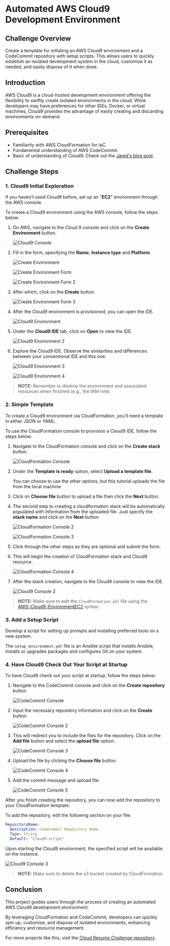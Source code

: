 # Automated AWS Cloud9 Development Environment

## Challenge Overview

Create a template for initiating an AWS Cloud9 environment and a CodeCommit repository with setup scripts. This allows users to quickly establish an isolated development system in the cloud, customize it as needed, and easily dispose of it when done.

## Introduction

AWS Cloud9 is a cloud-hosted development environment offering the flexibility to swiftly create isolated environments in the cloud. While developers may have preferences for other IDEs, Docker, or virtual machines, Cloud9 provides the advantage of easily creating and discarding environments on-demand.

## Prerequisites

- Familiarity with AWS CloudFormation for IaC.
- Fundamental understanding of AWS CodeCommit.
- Basic of understanding of Cloud9. Check out the [Jared's blog post](https://www.trek10.com/blog/i-buy-a-new-work-machine-everyday).

## Challenge Steps

### 1. Cloud9 Initial Exploration

If you haven't used Cloud9 before, set up an "**EC2**" environment through the AWS console.

To create a Cloud9 environment using the AWS console, follow the steps below:

1. On AWS, navigate to the Cloud 9 console and click on the **Create Environment** button.

   ![Cloud9 Console](./images/Cloud9-console.png)

2. Fill in the form, specifying the **Name**, **Instance type** and **Platform**.

   ![Create Environment](./images/create-environment.png)

   ![Create Environment Form](./images/create-environment-form.png)

   ![Create Environment Form 2](./images/create-environment-form-2.png)

3. After which, click on the **Create** button.

   ![Create Environment Form 3](./images/create-environment-form-3.png)

4. After the Cloud9 environment is provisioned, you can open the IDE.

   ![Cloud9 Environment](./images/Cloud9-environment.png)

5. Under the **Cloud9 IDE** tab, click on **Open** to view the IDE.

   ![Cloud9 Environment 2](./images/Cloud9-environment-2.png)

6. Explore the Cloud9 IDE. Observe the similarities and differences between your conventional IDE and this one.

   ![Cloud9 Environment 3](./images/Cloud9-environment-3.png)

   ![Cloud9 Environment 4](./images/Cloud9-environment-4.png)

> **NOTE:** Remember to destroy the environment and associated resources when finished (e.g., the IAM role).

### 2. Simple Template

To create a Cloud9 environment via CloudFormation, you'll need a template in either JSON or YAML.

To use the CloudFormation console to provision a Cloud9 IDE, follow the steps below:

1. Navigate to the CloudFormation console and click on the **Create stack** button.

   ![CloudFormation Console](./images/cloudformation-console.png)

2. Under the **Template is ready** option, select **Upload a template file**.

   You can choose to use the other options, but this tutorial uploads the file from the local machine

3. Click on **Choose file** button to upload a file then click the **Next** button.
4. The second step to creating a cloudformation stack will be automatically populated with information from the uploaded file. Just specify the **stack name** and click on the **Next** button.

   ![CloudFormation Console 2](./images/cloudformation-console-2.png)

   ![CloudFormation Console 3](./images/cloudformation-console-3.png)

5. Click through the other steps as they are optional and submit the form.
6. This will begin the creation of CloudFormation stack and Cloud9 resource.

   ![CloudFormation Console 4](./images/cloudformation-console-4.png)

7. After the stack creation, navigate to the Cloud9 console to view the IDE.

   ![Cloud9 Console 2](./images/Cloud9-console-2.png)

> **NOTE:** Make sure to edit the `CloudFormation.yml` file using the [AWS::Cloud9::EnvironmentEC2](https://docs.aws.amazon.com/AWSCloudFormation/latest/UserGuide/aws-resource-Cloud9-environmentec2.html) syntax.

### 3. Add a Setup Script

Develop a script for setting up prompts and installing preferred tools on a new system.

The `setup_environment.yml` file is an Ansible script that installs Ansible, installs or upgrades packages and configures Git on your system.

### 4. Have Cloud9 Check Out Your Script at Startup

To have Cloud9 check out your script at startup, follow the steps below:

1. Navigate to the CodeCommit console and click on the **Create repository** button

   ![CodeCommit Console](./images/codecommit-console.png)

2. Input the necessary repository information and click on the **Create** button.

   ![CodeCommit Console 2](./images/codecommit-console-2.png)

3. This will redirect you to include the files for the repository. Click on the **Add file** button and select the **upload file** option.

   ![CodeCommit Console 3](./images/codecommit-console-3.png)

4. Upload the file by clicking the **Choose file** button.

   ![CodeCommit Console 4](./images/codecommit-console-4.png)

5. Add the commit message and upload file.

   ![CodeCommit Console 5](./images/codecommit-console-5.png)

After you finish creating the repository, you can now add the repository to your CloudFormation template.

To add the repository, edit the following section on your file:

```yaml
RepositoryName:
  Description: CodeCommit Repository Name
  Type: String
  Default: "Cloud9-script"
```

Upon starting the Cloud9 environment, the specified script will be available on the instance.

![Cloud9 Console 3](./images/Cloud9-console-3.png)

> **NOTE:** Make sure to delete the s3 bucket created by CloudFormation.

## Conclusion

This project guides users through the process of creating an automated AWS Cloud9 development environment.

By leveraging CloudFormation and CodeCommit, developers can quickly spin up, customize, and dispose of isolated environments, enhancing efficiency and resource management.

For more projects like this, visit the [Cloud Resume Challenge repository](https://github.com/cloudresumechallenge/projects/tree/main/projects).
